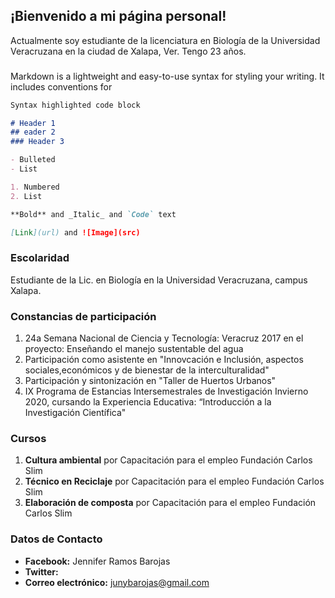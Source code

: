 ## ¡Bienvenido a mi página personal!

Actualmente soy estudiante de la licenciatura en Biología de la Universidad Veracruzana en la ciudad de Xalapa, Ver.
Tengo 23 años.

###
Markdown is a lightweight and easy-to-use syntax for styling your writing. It includes conventions for

```markdown
Syntax highlighted code block

# Header 1
## eader 2
### Header 3

- Bulleted
- List

1. Numbered
2. List

**Bold** and _Italic_ and `Code` text

[Link](url) and ![Image](src)
```



### Escolaridad

Estudiante de la Lic. en Biología en la Universidad Veracruzana, campus Xalapa.

### Constancias de participación

1. 24a Semana Nacional de Ciencia y Tecnología: Veracruz 2017 en el proyecto: Enseñando el manejo sustentable del agua
2. Participación como asistente en "Innovcación e Inclusión, aspectos sociales,económicos y de bienestar de la interculturalidad"
3. Participación y sintonización en "Taller de Huertos Urbanos"
4. IX Programa de Estancias Intersemestrales de Investigación Invierno 2020, cursando la Experiencia Educativa: “Introducción a la Investigación Científica"


### Cursos

1. **Cultura ambiental** por Capacitación para el empleo Fundación Carlos Slim
2. **Técnico en Reciclaje** por Capacitación para el empleo Fundación Carlos Slim
3. **Elaboración de composta** por Capacitación para el empleo Fundación Carlos Slim


### Datos de Contacto

- **Facebook:** Jennifer Ramos Barojas
- **Twitter:** 
- **Correo electrónico:** junybarojas@gmail.com
